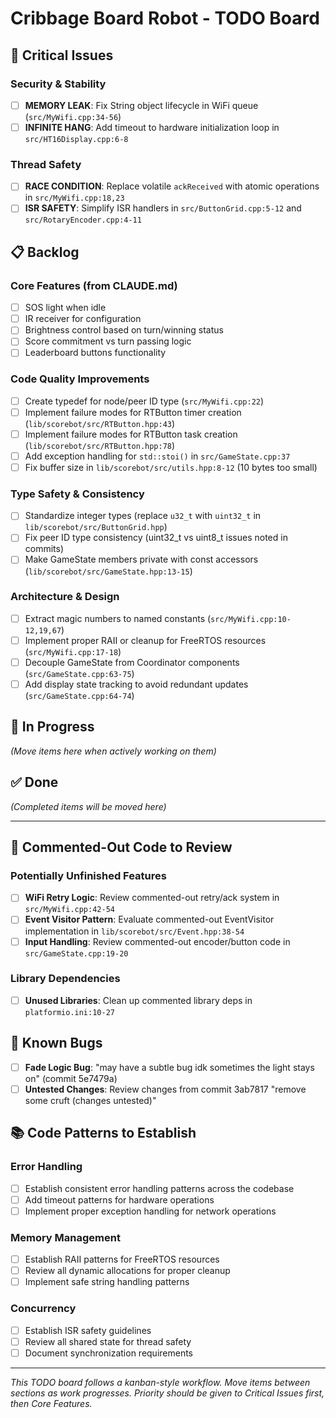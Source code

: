 # Cribbage Board Robot - TODO Board

## 🚨 Critical Issues

### Security & Stability
- [ ] **MEMORY LEAK**: Fix String object lifecycle in WiFi queue (`src/MyWifi.cpp:34-56`)
- [ ] **INFINITE HANG**: Add timeout to hardware initialization loop in `src/HT16Display.cpp:6-8`

### Thread Safety
- [ ] **RACE CONDITION**: Replace volatile `ackReceived` with atomic operations in `src/MyWifi.cpp:18,23`
- [ ] **ISR SAFETY**: Simplify ISR handlers in `src/ButtonGrid.cpp:5-12` and `src/RotaryEncoder.cpp:4-11`

## 📋 Backlog

### Core Features (from CLAUDE.md)
- [ ] SOS light when idle
- [ ] IR receiver for configuration  
- [ ] Brightness control based on turn/winning status
- [ ] Score commitment vs turn passing logic
- [ ] Leaderboard buttons functionality

### Code Quality Improvements
- [ ] Create typedef for node/peer ID type (`src/MyWifi.cpp:22`)
- [ ] Implement failure modes for RTButton timer creation (`lib/scorebot/src/RTButton.hpp:43`)
- [ ] Implement failure modes for RTButton task creation (`lib/scorebot/src/RTButton.hpp:78`)
- [ ] Add exception handling for `std::stoi()` in `src/GameState.cpp:37`
- [ ] Fix buffer size in `lib/scorebot/src/utils.hpp:8-12` (10 bytes too small)

### Type Safety & Consistency
- [ ] Standardize integer types (replace `u32_t` with `uint32_t` in `lib/scorebot/src/ButtonGrid.hpp`)
- [ ] Fix peer ID type consistency (uint32_t vs uint8_t issues noted in commits)
- [ ] Make GameState members private with const accessors (`lib/scorebot/src/GameState.hpp:13-15`)

### Architecture & Design
- [ ] Extract magic numbers to named constants (`src/MyWifi.cpp:10-12,19,67`)
- [ ] Implement proper RAII or cleanup for FreeRTOS resources (`src/MyWifi.cpp:17-18`)
- [ ] Decouple GameState from Coordinator components (`src/GameState.cpp:63-75`)
- [ ] Add display state tracking to avoid redundant updates (`src/GameState.cpp:64-74`)

## 🔄 In Progress

*(Move items here when actively working on them)*

## ✅ Done

*(Completed items will be moved here)*

---

## 🧹 Commented-Out Code to Review

### Potentially Unfinished Features
- [ ] **WiFi Retry Logic**: Review commented-out retry/ack system in `src/MyWifi.cpp:42-54`
- [ ] **Event Visitor Pattern**: Evaluate commented-out EventVisitor implementation in `lib/scorebot/src/Event.hpp:38-54`
- [ ] **Input Handling**: Review commented-out encoder/button code in `src/GameState.cpp:19-20`

### Library Dependencies
- [ ] **Unused Libraries**: Clean up commented library deps in `platformio.ini:10-27`

## 🐛 Known Bugs

- [ ] **Fade Logic Bug**: "may have a subtle bug idk sometimes the light stays on" (commit 5e7479a)
- [ ] **Untested Changes**: Review changes from commit 3ab7817 "remove some cruft (changes untested)"

## 📚 Code Patterns to Establish

### Error Handling
- [ ] Establish consistent error handling patterns across the codebase
- [ ] Add timeout patterns for hardware operations
- [ ] Implement proper exception handling for network operations

### Memory Management  
- [ ] Establish RAII patterns for FreeRTOS resources
- [ ] Review all dynamic allocations for proper cleanup
- [ ] Implement safe string handling patterns

### Concurrency
- [ ] Establish ISR safety guidelines
- [ ] Review all shared state for thread safety
- [ ] Document synchronization requirements

---

*This TODO board follows a kanban-style workflow. Move items between sections as work progresses. Priority should be given to Critical Issues first, then Core Features.*